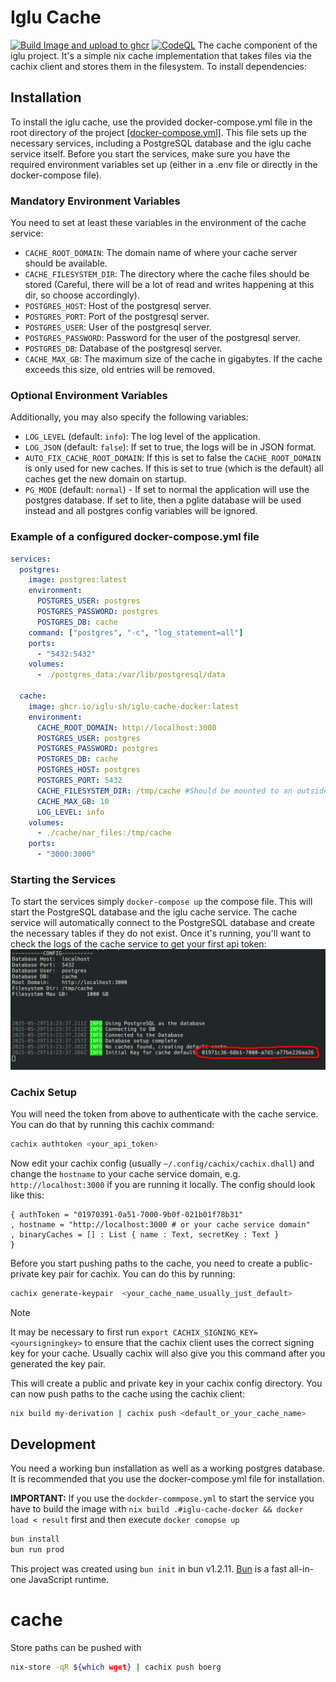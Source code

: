 # Iglu Cache
[![Build Image and upload to ghcr](https://github.com/iglu-sh/cache/actions/workflows/build-docker.yml/badge.svg)](https://github.com/iglu-sh/cache/actions/workflows/build-docker.yml)
[![CodeQL](https://github.com/iglu-sh/cache/actions/workflows/github-code-scanning/codeql/badge.svg)](https://github.com/iglu-sh/cache/actions/workflows/github-code-scanning/codeql)
The cache component of the iglu project. It's a simple nix cache implementation that takes files via the cachix client and stores them in the filesystem.
To install dependencies:

## Installation
To install the iglu cache, use the provided docker-compose.yml file in the root directory of the project [[docker-compose.yml]](./docker-compose.yml). This file sets up the necessary services, including a PostgreSQL database and the iglu cache service itself.
Before you start the services, make sure you have the required environment variables set up (either in a .env file or directly in the docker-compose file).

### Mandatory Environment Variables
You need to set at least these variables in the environment of the cache service:
- `CACHE_ROOT_DOMAIN`: The domain name of where your cache server should be available.
- `CACHE_FILESYSTEM_DIR`: The directory where the cache files should be stored (Careful, there will be a lot of read and writes happening at this dir, so choose accordingly).
- `POSTGRES_HOST`: Host of the postgresql server.
- `POSTGRES_PORT`: Port of the postgresql server.
- `POSTGRES_USER`: User of the postgresql server.
- `POSTGRES_PASSWORD`: Password for the user of the postgresql server.
- `POSTGRES_DB`: Database of the postgresql server.
- `CACHE_MAX_GB`: The maximum size of the cache in gigabytes. If the cache exceeds this size, old entries will be removed.

### Optional Environment Variables
Additionally, you may also specify the following variables:
- `LOG_LEVEL` (default: `info`): The log level of the application.
- `LOG_JSON` (default: `false`): If set to true, the logs will be in JSON format.
- `AUTO_FIX_CACHE_ROOT_DOMAIN`: If this is set to false the `CACHE_ROOT_DOMAIN` is only used for new caches. If this is set to true (which is the default) all caches get the new domain on startup.
- `PG_MODE` (default: `normal`) - If set to normal the application will use the postgres database. If set to lite, then a pglite database will be used instead and all postgres config variables will be ignored.
### Example of a configured docker-compose.yml file
```yaml
services:
  postgres:
    image: postgres:latest
    environment:
      POSTGRES_USER: postgres
      POSTGRES_PASSWORD: postgres
      POSTGRES_DB: cache
    command: ["postgres", "-c", "log_statement=all"]
    ports:
      - "5432:5432"
    volumes:
      - ./postgres_data:/var/lib/postgresql/data

  cache:
    image: ghcr.io/iglu-sh/iglu-cache-docker:latest
    environment:
      CACHE_ROOT_DOMAIN: http://localhost:3000
      POSTGRES_USER: postgres
      POSTGRES_PASSWORD: postgres
      POSTGRES_DB: cache
      POSTGRES_HOST: postgres
      POSTGRES_PORT: 5432
      CACHE_FILESYSTEM_DIR: /tmp/cache #Should be mounted to an outside container if you want to persist files, else set to something in the container
      CACHE_MAX_GB: 10
      LOG_LEVEL: info
    volumes:
      - ./cache/nar_files:/tmp/cache
    ports:
      - "3000:3000"
```
### Starting the Services
To start the services simply `docker-compose up` the compose file. This will start the PostgreSQL database and the iglu cache service. The cache service will automatically connect to the PostgreSQL database and create the necessary tables if they do not exist.
Once it's running, you'll want to check the logs of the cache service to get your first api token:
![Alt text](./docs-img/api_key.png)
### Cachix Setup
You will need the token from above to authenticate with the cache service. You can do that by running this cachix command:
```bash
cachix authtoken <your_api_token>
```
Now edit your cachix config (usually `~/.config/cachix/cachix.dhall`) and change the `hostname` to your cache service domain, e.g. `http://localhost:3000` if you are running it locally. The config should look like this:
```dhall
{ authToken = "01970391-0a51-7000-9b0f-021b01f78b31"
, hostname = "http://localhost:3000 # or your cache service domain"
, binaryCaches = [] : List { name : Text, secretKey : Text }
}
```
Before you start pushing paths to the cache, you need to create a public-private key pair for cachix. You can do this by running:
```bash
cachix generate-keypair  <your_cache_name_usually_just_default>
```
> [!Note]
> It may be necessary to first run `export CACHIX_SIGNING_KEY=<yoursigningkey>` to ensure that the cachix client uses the correct signing key for your cache. Usually cachix will also give you this command after you generated the key pair.
 
This will create a public and private key in your cachix config directory. You can now push paths to the cache using the cachix client:
```bash
nix build my-derivation | cachix push <default_or_your_cache_name>
```


## Development
You need a working bun installation as well as a working postgres database. It is recommended that you use the docker-compose.yml file for installation.


**IMPORTANT:** If you use the `dockder-commpose.yml` to start the service you have to build the image with `nix build .#iglu-cache-docker && docker load < result` first and then execute `docker comopse up` 


```bash
bun install
bun run prod
```
This project was created using `bun init` in bun v1.2.11. [Bun](https://bun.sh) is a fast all-in-one JavaScript runtime.
# cache
Store paths can be pushed with
```bash
nix-store -qR ${which wget} | cachix push boerg
```
